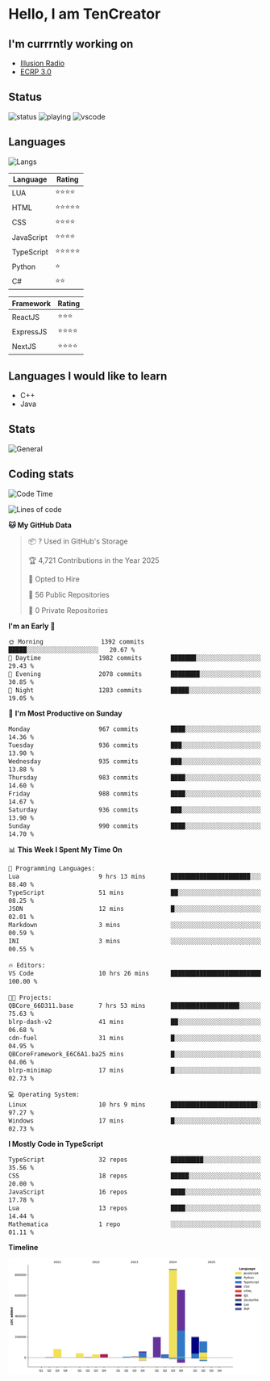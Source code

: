 # Hello, I am TenCreator

## I'm currrntly working on
- [Illusion Radio](https://illusionradio.co.uk/)
- [ECRP 3.0](http://github.com/Emerald-Coast-Roleplay/)

## Status
![status](https://api.statusbadges.me/badge/status/518334475038359555?simple=true&style=for-the-badge)
![playing](https://api.statusbadges.me/badge/playing/518334475038359555?style=for-the-badge)
![vscode](https://api.statusbadges.me/badge/vscode/518334475038359555?style=for-the-badge)

## Languages
![Langs](https://github-readme-stats.vercel.app/api/top-langs/?username=tencreator&layout=compact&theme=radical)


|Language|Rating|
|--------|------|
|LUA|⭐️⭐️⭐️⭐️|
|HTML|⭐️⭐️⭐️⭐️⭐️|
|CSS|⭐️⭐️⭐️⭐️|
|JavaScript|⭐️⭐️⭐️⭐️|
|TypeScript|⭐️⭐️⭐️⭐️⭐️|
|Python|⭐️|
|C#|⭐️⭐️ |

|Framework|Rating|
|--------|------|
|ReactJS|⭐️⭐️⭐|
|ExpressJS|⭐️⭐️⭐️⭐️|
|NextJS|⭐️⭐️⭐⭐️|

## Languages I would like to learn
- C++
- Java

## Stats
![General](https://github-readme-stats.vercel.app/api?username=tencreator&show_icons=true&theme=radical)

## Coding stats

<!--START_SECTION:waka-->
![Code Time](http://img.shields.io/badge/Code%20Time-651%20hrs%2044%20mins-blue)

![Lines of code](https://img.shields.io/badge/From%20Hello%20World%20I%27ve%20Written-2.4%20million%20lines%20of%20code-blue)

**🐱 My GitHub Data** 

> 📦 ? Used in GitHub's Storage 
 > 
> 🏆 4,721 Contributions in the Year 2025
 > 
> 💼 Opted to Hire
 > 
> 📜 56 Public Repositories 
 > 
> 🔑 0 Private Repositories 
 > 
**I'm an Early 🐤** 

```text
🌞 Morning                1392 commits        █████░░░░░░░░░░░░░░░░░░░░   20.67 % 
🌆 Daytime                1982 commits        ███████░░░░░░░░░░░░░░░░░░   29.43 % 
🌃 Evening                2078 commits        ████████░░░░░░░░░░░░░░░░░   30.85 % 
🌙 Night                  1283 commits        █████░░░░░░░░░░░░░░░░░░░░   19.05 % 
```
📅 **I'm Most Productive on Sunday** 

```text
Monday                   967 commits         ████░░░░░░░░░░░░░░░░░░░░░   14.36 % 
Tuesday                  936 commits         ███░░░░░░░░░░░░░░░░░░░░░░   13.90 % 
Wednesday                935 commits         ███░░░░░░░░░░░░░░░░░░░░░░   13.88 % 
Thursday                 983 commits         ████░░░░░░░░░░░░░░░░░░░░░   14.60 % 
Friday                   988 commits         ████░░░░░░░░░░░░░░░░░░░░░   14.67 % 
Saturday                 936 commits         ███░░░░░░░░░░░░░░░░░░░░░░   13.90 % 
Sunday                   990 commits         ████░░░░░░░░░░░░░░░░░░░░░   14.70 % 
```


📊 **This Week I Spent My Time On** 

```text
💬 Programming Languages: 
Lua                      9 hrs 13 mins       ██████████████████████░░░   88.40 % 
TypeScript               51 mins             ██░░░░░░░░░░░░░░░░░░░░░░░   08.25 % 
JSON                     12 mins             █░░░░░░░░░░░░░░░░░░░░░░░░   02.01 % 
Markdown                 3 mins              ░░░░░░░░░░░░░░░░░░░░░░░░░   00.59 % 
INI                      3 mins              ░░░░░░░░░░░░░░░░░░░░░░░░░   00.55 % 

🔥 Editors: 
VS Code                  10 hrs 26 mins      █████████████████████████   100.00 % 

🐱‍💻 Projects: 
QBCore_66D311.base       7 hrs 53 mins       ███████████████████░░░░░░   75.63 % 
blrp-dash-v2             41 mins             ██░░░░░░░░░░░░░░░░░░░░░░░   06.68 % 
cdn-fuel                 31 mins             █░░░░░░░░░░░░░░░░░░░░░░░░   04.95 % 
QBCoreFramework_E6C6A1.ba25 mins             █░░░░░░░░░░░░░░░░░░░░░░░░   04.06 % 
blrp-minimap             17 mins             █░░░░░░░░░░░░░░░░░░░░░░░░   02.73 % 

💻 Operating System: 
Linux                    10 hrs 9 mins       ████████████████████████░   97.27 % 
Windows                  17 mins             █░░░░░░░░░░░░░░░░░░░░░░░░   02.73 % 
```

**I Mostly Code in TypeScript** 

```text
TypeScript               32 repos            █████████░░░░░░░░░░░░░░░░   35.56 % 
CSS                      18 repos            █████░░░░░░░░░░░░░░░░░░░░   20.00 % 
JavaScript               16 repos            ████░░░░░░░░░░░░░░░░░░░░░   17.78 % 
Lua                      13 repos            ████░░░░░░░░░░░░░░░░░░░░░   14.44 % 
Mathematica              1 repo              ░░░░░░░░░░░░░░░░░░░░░░░░░   01.11 % 
```



**Timeline**

![Lines of Code chart](https://raw.githubusercontent.com/tencreator/tencreator/main/assets/bar_graph.png)


<!--END_SECTION:waka-->
